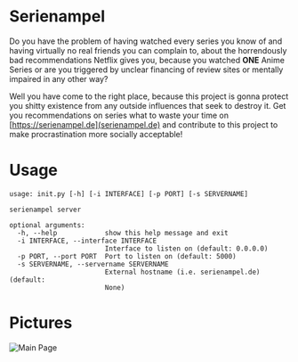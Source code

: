 # Serienampel
Do you have the problem of having watched every series you know of and having virtually no real friends you can complain to, about the horrendously bad recommendations Netflix gives you, because you watched **ONE** Anime Series or are you triggered by unclear financing of review sites or mentally impaired in any other way?

Well you have come to the right place, because this project is gonna protect you shitty existence from any outside influences that seek to destroy it. Get you recommendations on series what to waste your time on [https://serienampel.de](serienampel.de) and contribute to this project to make procrastination more socially acceptable!

# Usage

    usage: init.py [-h] [-i INTERFACE] [-p PORT] [-s SERVERNAME]
    
    serienampel server
    
    optional arguments:
      -h, --help            show this help message and exit
      -i INTERFACE, --interface INTERFACE
                            Interface to listen on (default: 0.0.0.0)
      -p PORT, --port PORT  Port to listen on (default: 5000)
      -s SERVERNAME, --servername SERVERNAME
                            External hostname (i.e. serienampel.de) (default:
                            None)

# Pictures
![Main Page](https://media.atlantishq.de/serienampel.png)    
